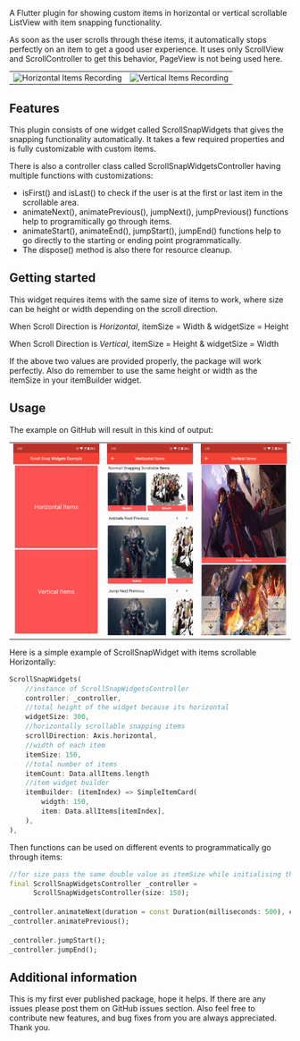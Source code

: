 <!--
This README describes the package. If you publish this package to pub.dev,
this README's contents appear on the landing page for your package.

For information about how to write a good package README, see the guide for
[writing package pages](https://dart.dev/guides/libraries/writing-package-pages).

For general information about developing packages, see the Dart guide for
[creating packages](https://dart.dev/guides/libraries/create-library-packages)
and the Flutter guide for
[developing packages and plugins](https://flutter.dev/developing-packages).
-->

A Flutter plugin for showing custom items in horizontal or vertical scrollable ListView with item snapping functionality.

As soon as the user scrolls through these items, it automatically stops perfectly on an item to get a good user experience. It uses only ScrollView and ScrollController to get this behavior, PageView is not being used here.

<table>
<tr>
<td><img src="https://github.com/Aayush-Thacker/scroll_snap_widgets/blob/main/files/horizontal_recording.gif?raw=true" alt="Horizontal Items Recording"></td>
<td><img src="https://github.com/Aayush-Thacker/scroll_snap_widgets/blob/main/files/vertical_recording.gif?raw=true" alt="Vertical Items Recording"></td>
</tr>
</table>

## Features

This plugin consists of one widget called ScrollSnapWidgets that gives the snapping functionality automatically. It takes a few required properties and is fully customizable with custom items.

There is also a controller class called ScrollSnapWidgetsController having multiple functions with customizations:
+ isFirst() and isLast() to check if the user is at the first or last item in the scrollable area.
+ animateNext(), animatePrevious(), jumpNext(), jumpPrevious() functions help to programitically go through items.
+ animateStart(), animateEnd(), jumpStart(), jumpEnd() functions help to go directly to the starting or ending point programmatically.
+ The dispose() method is also there for resource cleanup.

## Getting started

This widget requires items with the same size of items to work, where size can be height or width depending on the scroll direction. 

When Scroll Direction is *Horizontal*,
itemSize = Width
        &
widgetSize = Height

When Scroll Direction is *Vertical*,
itemSize = Height
        &
widgetSize = Width

If the above two values are provided properly, the package will work perfectly. Also do remember to use the same height or width as the itemSize in your itemBuilder widget.


## Usage
The example on GitHub will result in this kind of output:

<table>
<tr>
<td><img src="https://raw.githubusercontent.com/Aayush-Thacker/scroll_snap_widgets/main/files/home_page_ss.png" alt="Home Page Screenshot"></td>
<td><img src="https://raw.githubusercontent.com/Aayush-Thacker/scroll_snap_widgets/main/files/horizontal_ss.png" alt="Horizontal Items Screenshot"></td>
<td><img src="https://raw.githubusercontent.com/Aayush-Thacker/scroll_snap_widgets/main/files/vertical_ss.png" alt="Vertical Items Screenshot"></td>
</tr>
</table>

Here is a simple example of ScrollSnapWidget with items scrollable Horizontally:

```dart
ScrollSnapWidgets(
    //instance of ScrollSnapWidgetsController
    controller: _controller,
    //total height of the widget because its horizontal
    widgetSize: 300,
    //horizontally scrollable snapping items
    scrollDirection: Axis.horizontal,
    //width of each item
    itemSize: 150,
    //total number of items
    itemCount: Data.allItems.length
    //item widget builder
    itemBuilder: (itemIndex) => SimpleItemCard(
        widgth: 150,
        item: Data.allItems[itemIndex],
    ),
),
```
Then functions can be used on different events to programmatically go through items:

```dart
//for size pass the same double value as itemSize while initialising the controller
final ScrollSnapWidgetsController _controller =
      ScrollSnapWidgetsController(size: 150);

_controller.animateNext(duration = const Duration(milliseconds: 500), curve = Curves.easeOut);
_controller.animatePrevious();

_controller.jumpStart();
_controller.jumpEnd();
```


## Additional information

This is my first ever published package, hope it helps. If there are any issues please post them on GitHub issues section. Also feel free to contribute new features, and bug fixes from you are always appreciated. Thank you.
